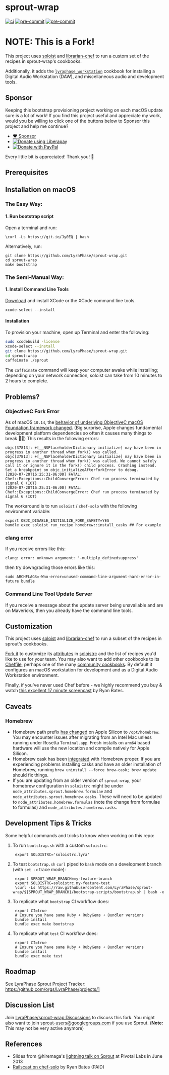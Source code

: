 # sprout-wrap

[![ci](https://github.com/LyraPhase/sprout-wrap/actions/workflows/ci.yml/badge.svg)](https://github.com/LyraPhase/sprout-wrap/actions/workflows/ci.yml)
[![pre-commit](https://img.shields.io/badge/pre--commit-enabled-brightgreen?logo=pre-commit&logoColor=white)](https://github.com/pre-commit/pre-commit)
[![pre-commit](https://github.com/LyraPhase/sprout-wrap/actions/workflows/pre-commit.yml/badge.svg)](https://github.com/LyraPhase/sprout-wrap/actions/workflows/pre-commit.yml)

# NOTE: This is a Fork!

This project uses [soloist](https://github.com/mkocher/soloist) and [librarian-chef](https://github.com/applicationsonline/librarian-chef)
to run a custom set of the recipes in sprout-wrap's cookbooks.

Additionally, it adds the [`lyraphase_workstation`](https://github.com/trinitronx/lyraphase_workstation) cookbook for installing a Digital Audio Workstation (DAW), and miscellaneous audio and development tools.

## Sponsor

Keeping this bootstrap provisioning project working on each macOS update sure is a lot of work!
If you find this project useful and appreciate my work,
would you be willing to click one of the buttons below to Sponsor this project and help me continue?

- <noscript><a href="https://github.com/sponsors/trinitronx">:heart: Sponsor</a></noscript>
- <noscript><a href="https://liberapay.com/trinitronx/donate"><img alt="Donate using Liberapay" src="https://liberapay.com/assets/widgets/donate.svg"></a></noscript>
- <noscript><a href="https://paypal.me/JamesCuzella"><img src="https://www.paypalobjects.com/en_US/i/btn/btn_donateCC_LG.gif" border="0" alt="Donate with PayPal" /></a></noscript>

Every little bit is appreciated! Thank you! 🙏


## Prerequisites


## Installation on macOS

### The Easy Way:

#### 1. Run bootstrap script

Open a terminal and run:

    \curl -Ls https://git.io/Jy0EQ | bash

Alternatively, run:

    git clone https://github.com/LyraPhase/sprout-wrap.git
    cd sprout-wrap
    make bootstrap

### The Semi-Manual Way:

#### 1. Install Command Line Tools

[Download](https://developer.apple.com/support/xcode/) and install XCode or the XCode command line tools.

    xcode-select --install

#### Installation

To provision your machine, open up Terminal and enter the following:

```sh
sudo xcodebuild -license
xcode-select --install
git clone https://github.com/LyraPhase/sprout-wrap.git
cd sprout-wrap
caffeinate ./sprout
```

The `caffeinate` command will keep your computer awake while installing; depending on your network connection, soloist can take from 10 minutes to 2 hours to complete.

## Problems?

### ObjectiveC Fork Error

As of macOS `10.14`, the [behavior of underlying ObjectiveC macOS Foundation framework changed][objc-fork-mojave]. (Big surprise, Apple changes fundamental development platform dependencies so often it causes many things to break 🍎💩)
This results in the following errors:

    objc[37813]: +[__NSPlaceholderDictionary initialize] may have been in progress in another thread when fork() was called.
    objc[37813]: +[__NSPlaceholderDictionary initialize] may have been in progress in another thread when fork() was called. We cannot safely call it or ignore it in the fork() child process. Crashing instead. Set a breakpoint on objc_initializeAfterForkError to debug.
    [2020-07-20T16:25:31-06:00] FATAL: Chef::Exceptions::ChildConvergeError: Chef run process terminated by signal 6 (IOT)
    [2020-07-20T16:25:31-06:00] FATAL: Chef::Exceptions::ChildConvergeError: Chef run process terminated by signal 6 (IOT)

The workaround is to run `soloist` / `chef-solo` with the following environment variable:

    export OBJC_DISABLE_INITIALIZE_FORK_SAFETY=YES
    bundle exec soloist run_recipe homebrew::install_casks ## For example

### clang error

If you receive errors like this:

    clang: error: unknown argument: '-multiply_definedsuppress'

then try downgrading those errors like this:

    sudo ARCHFLAGS=-Wno-error=unused-command-line-argument-hard-error-in-future bundle

### Command Line Tool Update Server

If you receive a message about the update server being unavailable and are on Mavericks, then you already have the command line tools.

## Customization

This project uses [soloist](https://github.com/mkocher/soloist) and [librarian-chef](https://github.com/applicationsonline/librarian-chef)
to run a subset of the recipes in sprout's cookbooks.

[Fork it](https://github.com/LyraPhase/sprout-wrap/fork) to customize its [attributes](http://docs.chef.io/attributes.html) in [soloistrc](/soloistrc) and the list of recipes
you'd like to use for your team. You may also want to add other cookbooks to its [Cheffile](/Cheffile), perhaps one
of the many [community cookbooks](https://supermarket.chef.io/cookbooks). By default it configures an macOS workstation for development and as a Digital Audio Workstation environment.

Finally, if you've never used Chef before - we highly recommend you buy &amp; watch [this excellent 17 minute screencast](http://railscasts.com/episodes/339-chef-solo-basics) by Ryan Bates.

## Caveats

### Homebrew

- Homebrew path prefix [has changed](https://github.com/Homebrew/discussions/discussions/417) on Apple Silicon to `/opt/homebrew`.  You may encounter issues after migrating from an Intel Mac unless running under Rosetta `Terminal.app`.  Fresh installs on `arm64` based hardware will use the new location and compile natively for Apple Silicon.
- Homebrew cask has been [integrated](https://github.com/caskroom/homebrew-cask/pull/15381) with Homebrew proper. If you are experiencing problems installing casks and
  have an older installation of Homebrew, running `brew uninstall --force brew-cask; brew update` should fix things.
- If you are updating from an older version of `sprout-wrap`, your homebrew configuration in `soloistrc` might be under `node_attributes.sprout.homebrew.formulae`
  and `node_attributes.sprout.homebrew.casks`. These will need to be updated to `node_attributes.homebrew.formulas` (note the change from formulae to formulas)
  and `node_attributes.homebrew.casks`.

## Development Tips & Tricks

Some helpful commands and tricks to know when working on this repo:

1. To run `bootstrap.sh` with a custom `soloistrc`:

        export SOLOISTRC='soloistrc.lyra'

2. To test `bootstrap.sh` `curl` piped to `bash` mode on a development branch (with `set -x` trace mode):

        export SPROUT_WRAP_BRANCH=my-feature-branch
        export SOLOISTRC=soloistrc.my-feature-test
        \curl -Ls https://raw.githubusercontent.com/LyraPhase/sprout-wrap/${SPROUT_WRAP_BRANCH}/bootstrap-scripts/bootstrap.sh | bash -x

3. To replicate what `bootstrap` CI workflow does:

        export CI=true
        # Ensure you have same Ruby + RubyGems + Bundler versions
        bundle install
        bundle exec make bootstrap

4. To replicate what `test` CI workflow does:

        export CI=true
        # Ensure you have same Ruby + RubyGems + Bundler versions
        bundle install
        bundle exec make test

## Roadmap

See LyraPhase Sprout Project Tracker: <https://github.com/orgs/LyraPhase/projects/1>

## Discussion List

  Join [LyraPhase/sprout-wrap Discussions](https://github.com/LyraPhase/sprout-wrap/discussions) to discuss this fork.
  You might also want to join [sprout-users@googlegroups.com](https://groups.google.com/forum/#!forum/sprout-users) if you use Sprout. (**Note:** This may not be very active anymore)

## References

* Slides from @hiremaga's [lightning talk on Sprout](https://web.archive.org/web/20130925173508/http://sprout-talk.cfapps.io/#1) at Pivotal Labs in June 2013
* [Railscast on chef-solo](http://railscasts.com/episodes/339-chef-solo-basics) by Ryan Bates (PAID)

[objc-fork-mojave]: https://blog.phusion.nl/2017/10/13/why-ruby-app-servers-break-on-macos-high-sierra-and-what-can-be-done-about-it/
